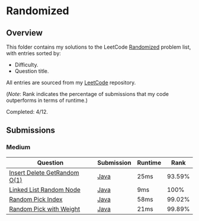 # Randomized

## Overview
This folder contains my solutions to the LeetCode [Randomized](https://leetcode.com/problem-list/randomized/) problem list,
with entries sorted by:
- Difficulty.
- Question title.

All entries are sourced from my [LeetCode](https://github.com/shumarb/leetcode) repository.

(*Note*: Rank indicates the percentage of submissions that my code outperforms in terms of runtime.)

Completed: 4/12.

## Submissions
### Medium
| Question                                                                                              | Submission                                                                                       | Runtime | Rank   |
|-------------------------------------------------------------------------------------------------------|--------------------------------------------------------------------------------------------------|---------|--------|
| [Insert Delete GetRandom O(1)](https://leetcode.com/problems/insert-delete-getrandom-o1/description/) | [Java](https://github.com/shumarb/leetcode/blob/main/submissions/java/RandomizedSet.java)        | 25ms    | 93.59% |
| [Linked List Random Node](https://leetcode.com/problems/linked-list-random-node/description/)         | [Java](https://github.com/shumarb/leetcode/blob/main/submissions/java/LinkedListRandomNode.java) | 9ms     | 100%   |
| [Random Pick Index](https://leetcode.com/problems/random-pick-index/description/)                     | [Java](https://github.com/shumarb/leetcode/blob/main/submissions/java/RandomPickIndex.java)      | 58ms    | 99.02% |
| [Random Pick with Weight](https://leetcode.com/problems/random-pick-with-weight/description/)         | [Java](https://github.com/shumarb/leetcode/blob/main/submissions/java/RandomPickWithWeight.java) | 21ms    | 99.89% |
